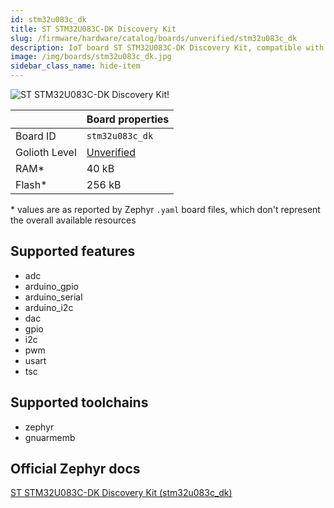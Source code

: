 ```yaml
---
id: stm32u083c_dk
title: ST STM32U083C-DK Discovery Kit
slug: /firmware/hardware/catalog/boards/unverified/stm32u083c_dk
description: IoT board ST STM32U083C-DK Discovery Kit, compatible with Golioth at unverified level.
image: /img/boards/stm32u083c_dk.jpg
sidebar_class_name: hide-item
---
```


[//]: # (This is an auto-generated file, do not edit! Changes to it will be lost upon re-generation)

![ST STM32U083C-DK Discovery Kit!](/img/boards/stm32u083c_dk.jpg "ST STM32U083C-DK Discovery Kit")

|                | Board properties     |
| -------------  | -------------------- |
| Board ID       | `stm32u083c_dk` |
| Golioth Level  | [Unverified](/firmware/hardware#unverified-boards) |
| RAM*           | 40 kB |
| Flash*         | 256 kB |

\* values are as reported by Zephyr `.yaml` board files, which don't represent the overall available resources



## Supported features

* adc
* arduino_gpio
* arduino_serial
* arduino_i2c
* dac
* gpio
* i2c
* pwm
* usart
* tsc

## Supported toolchains

* zephyr
* gnuarmemb

## Official Zephyr docs

[ST STM32U083C-DK Discovery Kit (stm32u083c_dk)](https://docs.zephyrproject.org/latest/boards/st/stm32u083c_dk/doc/index.html)
